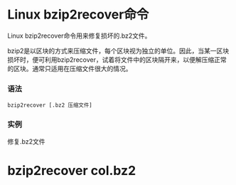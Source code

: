 
# Linux bzip2recover命令



Linux bzip2recover命令用来修复损坏的.bz2文件。

bzip2是以区块的方式来压缩文件，每个区块视为独立的单位。因此，当某一区块损坏时，便可利用bzip2recover，试着将文件中的区块隔开来，以便解压缩正常的区块。通常只适用在压缩文件很大的情况。

### 语法

```
bzip2recover [.bz2 压缩文件]
```

### 实例

修复.bz2文件

# bzip2recover col.bz2



